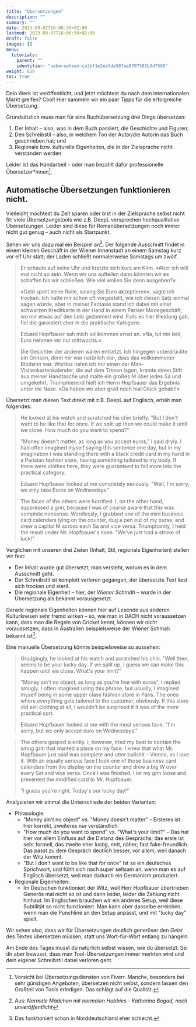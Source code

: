 ```yaml
---
title: "Übersetzungen"
description: ""
summary: ""
date: 2023-09-07T16:06:50+02:00
lastmod: 2023-09-07T16:06:50+02:00
draft: false
images: []
menu:
  tutorials:
    parent: ""
    identifier: "uebersetzen-ca3bf1e2ea3de587ee8707581b3d7588"
weight: 620
toc: true
---
```


Dein Werk ist veröffentlicht, und jetzt möchtest du nach dem internationalen Markt greifen? Cool!
Hier sammeln wir ein paar Tipps für die erfolgreiche Übersetzung.

Grundsätzlich muss man für eine Buchübersetzung drei Dinge übersetzen:

1. Der Inhalt – also, was in dem Buch passiert, die Geschichte und Figuren;
2. Den Schreibstil – also, in welchem Ton der Autor/die Autorin das Buch geschrieben hat; und
3. Regionale bzw. kulturelle Eigenheiten, die in der Zielsprache nicht verstanden werden

Leider ist das Handarbeit - oder man bezahlt dafür professionelle Übersetzer\*innen[^1].

## Automatische Übersetzungen funktionieren nicht.

Vielleicht möchtest du Zeit sparen oder bist in der Zielsprache selbst nicht fit:
viele Übersetzungstools wie z.B. DeepL versprechen hochqualitative Übersetzungen.
Leider sind diese für Romanübersetzungen noch immer nicht gut genug – auch nicht 
als Startpunkt.

Sehen wir uns dazu mal ein Beispiel an[^2]. Der folgende Ausschnitt findet in einem kleinen
Geschäft in der Wiener Innenstadt an einem Samstag kurz vor elf Uhr statt; der Laden schließt
normalerweise Samstags um zwölf.

> Er schaute auf seine Uhr und kratzte sich kurz am Kinn. »Aber ich will mal nicht so sein. Wenn wir uns aufteilen dann könnten wir es schaffen bis wir schließen. Wie viel wollen Sie denn ausgeben?«
>
>»Geld spielt keine Rolle, solang Sie Euro akzeptieren«, sagte ich trocken. Ich hatte mir schon oft vorgestellt, wie ich diesen Satz einmal sagen würde, aber in meiner Fantasie stand ich dabei mit einer schwarzen Kreditkarte in der Hand in einem Pariser Modegeschäft, wo mir etwas auf den Leib gezimmert wird. Falls es hier Kleidung gab, fiel die garantiert eher in die praktische Kategorie.
>
>Eduard Hopfbauer sah mich vollkommen ernst an. »Na, tut mir leid, Euro nehmen wir nur mittwochs.«
>
>Die Gesichter der anderen waren entsetzt. Ich hingegen unterdrückte ein Grinsen, denn mir war natürlich klar, dass das vollkommener Blödsinn war. Wortlos nahm ich mir einen der Mini-Visitenkartenkalender, die auf dem Tresen lagen, kramte einen Stift aus meiner Handtasche und malte ein großes M über jedes Sa und umgekehrt. Triumphierend hielt ich Herrn Hopfbauer das Ergebnis unter die Nase. »Da haben wir aber grad noch mal Glück gehabt!«

Übersetzt man diesen Text direkt mit z.B. DeepL auf Englisch, erhält man folgendes:

> He looked at his watch and scratched his chin briefly. "But I don't want to be like that for once. If we split up then we could make it until we close. How much do you want to spend?"
>
> "Money doesn't matter, as long as you accept euros," I said dryly. I had often imagined myself saying this sentence one day, but in my imagination I was standing there with a black credit card in my hand in a Parisian fashion store, having something tailored to my body. If there were clothes here, they were guaranteed to fall more into the practical category.
>
> Eduard Hopfbauer looked at me completely seriously. "Well, I'm sorry, we only take Euros on Wednesdays."
>
> The faces of the others were horrified. I, on the other hand, suppressed a grin, because I was of course aware that this was complete nonsense. Wordlessly, I grabbed one of the mini business card calendars lying on the counter, dug a pen out of my purse, and drew a capital M across each Sa and vice versa. Triumphantly, I held the result under Mr. Hopfbauer's nose. "We've just had a stroke of luck!"

Verglichen mit unseren drei Zielen (Inhalt, Stil, regionale Eigenheiten) stellen wir fest:

- Der Inhalt wurde gut übersetzt, man versteht, worum es in dem Ausschnitt geht.
- Der Schreibstil ist komplett verloren gegangen, der übersetzte Text liest sich trocken und steril.
- Die regionale Eigenheit – hier, der _Wiener Schmäh_ – wurde in der Übersetzung als bekannt vorausgesetzt.

Gerade regionale Eigenheiten können hier auf Lesende aus anderen Kulturkreisen sehr fremd wirken – so, wie man in
DACH nicht voraussetzen kann, dass man die Regeln von Cricket kennt, können wir nicht voraussetzen,
dass in Australien beispielsweise der Wiener Schmäh bekannt ist[^3].

Eine manuelle Übersetzung könnte beispielsweise so aussehen:

> Grudgingly, he looked at his watch and scratched his chin. "Well then, seems to be your lucky day. If we split up, I guess we can make this happen until we close. What's your limit?"
>
> "Money ain't no object, as long as you're fine with euros", I replied smugly. I often imagined using this phrase, but usually, I imagined myself being in some upper class fashion store in Paris. The ones where everything gets tailored to the customer, obviously. If this store did sell clothing at all, I wouldn't be surprised if it was of the more practical sort.
>
> Eduard Hopfbauer looked at me with the most serious face. "I'm sorry, but we only accept euro on Wednesdays."

> The others gasped silently. I, however, tried my best to contain the smug grin that wanted a place on my face. I knew that what Mr. Hopfbauer just said was complete and utter bullshit – Vienna, as I love it. With an equally serious face I took one of those business card calendars from the display on the counter and drew a big W over every Sat and vice versa. Once I was finished, I let my grin loose and presented the modified card to Mr. Hopfbauer.
>
> "I guess you're right. Today's our lucky day!"

Analysieren wir einmal die Unterschiede der beiden Varianten:

- Phrasologie: 
    - "Money ain't no object" vs. "Money doesn't matter" – Ersteres ist hier korrekt, zweiteres nur verständlich.
    - "How much do you want to spend" vs. "What's your limit?" – Das hat hier vor allem Einfluss auf die Distanz des Gesprächs; das erste ist sehr formell, das zweite eher lustig, nett, näher; fast fake-freundlich. Das passt zu dem Gespräch deutlich besser, vor allem, weil danach der Witz kommt.
    - "But I don't want to be like that for once" Ist so ein deutsches Sprichwort, und fühlt sich nach super seltsam an, wenn man es auf Englisch übersetzt, weil man dadurch ein Germanism produziert. 
- Regionale Eigenheiten:
    - Im Deutschen funktioniert der Witz, weil Herr Hopfbauer übertrieben Generös mal nicht so ist und dann leider, leider die Zahlung nicht hinhaut. Im Englischen brauchen wir ein anderes Setup, weil diese Subtilität so nicht funktioniert. Man kann aber dasselbe erreichen, wenn man die Punchline an den Setup anpasst, und mit "lucky day" spielt.

Wir sehen also, dass wir für Übersetzungen deutlich generöser den _Geist_ des Textes übersetzen müssen, statt uns Wort-für-Wort entlang zu hangeln.

Am Ende des Tages musst du natürlich selbst wissen, wie du übersetzt. Sei dir aber bewusst, dass man Tool-Übersetzungen immer merkten wird und dein eigener Schreibstil dabei verloren geht.

[^1]: Vorsicht bei Übersetzungsdiensten von Fiverr. Manche, besonders bei sehr günstigen Angeboten,
      übersetzen nicht selbst, sondern lassen den Großteil von Tools erledigen. Das schlägt auf
      die Qualität.

[^2]: Aus: _Normale Mädchen mit normalen Hobbies - Katharina Bogad, noch unveröffentlicht_

[^3]: Das funktioniert schon in Norddeutschland eher schlecht.